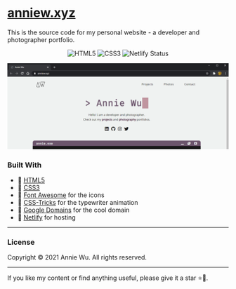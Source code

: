# [anniew.xyz](https://anniew.xyz/)

This is the source code for my personal website - a developer and photographer portfolio.

<p align="center">
    <img alt="HTML5" src="https://img.shields.io/badge/-HTML5-E44D26?style=flat&logo=html5&logoColor=white"/>
    <img alt="CSS3" src="https://img.shields.io/badge/-CSS3-2965f1?style=flat&logo=css3&logoColor=white"/>
    <img alt="Netlify Status" src="https://api.netlify.com/api/v1/badges/532875eb-3c9d-4826-85ba-bbb7afbce9f8/deploy-status"/>
</p>

<p align="center">
  <a href="http://anniew.xyz"><img src="./img/readme-banner.png" alt="top of the landing page"></a>
</p>

### Built With
- :blue_heart: [HTML5](https://developer.mozilla.org/en-US/docs/Web/Guide/HTML/HTML5)
- :purple_heart: [CSS3](https://developer.mozilla.org/en-US/docs/Web/CSS)
- :blue_heart: [Font Awesome](https://fontawesome.com/) for the icons
- :purple_heart: [CSS-Tricks](https://css-tricks.com/snippets/css/typewriter-effect/) for the typewriter animation
- :blue_heart: [Google Domains](https://domains.google/) for the cool domain
- :purple_heart: [Netlify](https://www.netlify.com/) for hosting

---

### License

Copyright &copy; 2021 Annie Wu. All rights reserved.

--- 

If you like my content or find anything useful, please give it a star :star::blue_heart:.
